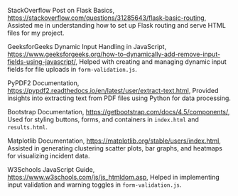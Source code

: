 StackOverflow Post on Flask Basics, https://stackoverflow.com/questions/31285643/flask-basic-routing, Assisted me in understanding how to set up Flask routing and serve HTML files for my project.

GeeksforGeeks Dynamic Input Handling in JavaScript, https://www.geeksforgeeks.org/how-to-dynamically-add-remove-input-fields-using-javascript/, Helped with creating and managing dynamic input fields for file uploads in `form-validation.js`.

PyPDF2 Documentation, https://pypdf2.readthedocs.io/en/latest/user/extract-text.html, Provided insights into extracting text from PDF files using Python for data processing.

Bootstrap Documentation, https://getbootstrap.com/docs/4.5/components/, Used for styling buttons, forms, and containers in `index.html` and `results.html`.

Matplotlib Documentation, https://matplotlib.org/stable/users/index.html, Assisted in generating clustering scatter plots, bar graphs, and heatmaps for visualizing incident data.

W3Schools JavaScript Guide, https://www.w3schools.com/js/js_htmldom.asp, Helped in implementing input validation and warning toggles in `form-validation.js`.
